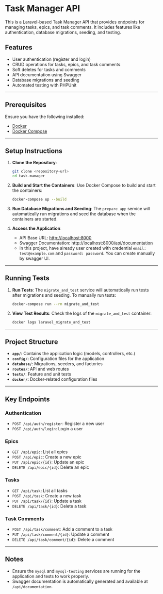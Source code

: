 # Task Manager API

This is a Laravel-based Task Manager API that provides endpoints for managing tasks, epics, and task comments. It includes features like authentication, database migrations, seeding, and testing.

## Features

- User authentication (register and login)
- CRUD operations for tasks, epics, and task comments
- Soft deletes for tasks and comments
- API documentation using Swagger
- Database migrations and seeding
- Automated testing with PHPUnit

---

## Prerequisites

Ensure you have the following installed:

- [Docker](https://www.docker.com/)
- [Docker Compose](https://docs.docker.com/compose/)

---

## Setup Instructions

1. **Clone the Repository**:
   ```bash
   git clone <repository-url>
   cd task-manager
   ```

2. **Build and Start the Containers**:
   Use Docker Compose to build and start the containers:
   ```bash
   docker-compose up --build
   ```

3. **Run Database Migrations and Seeding**:
   The `prepare_app` service will automatically run migrations and seed the database when the containers are started.

4. **Access the Application**:
   - API Base URL: [http://localhost:8000](http://localhost:8000)
   - Swagger Documentation: [http://localhost:8000/api/documentation](http://localhost:8000/api/documentation)
   - In this project, have already user created with credential `email: test@example.com` and `password: password`. You can create manually by swagger UI.

---

## Running Tests

1. **Run Tests**:
   The `migrate_and_test` service will automatically run tests after migrations and seeding. To manually run tests:
   ```bash
   docker-compose run --rm migrate_and_test
   ```

2. **View Test Results**:
   Check the logs of the `migrate_and_test` container:
   ```bash
   docker logs laravel_migrate_and_test
   ```

---

## Project Structure

- **`app/`**: Contains the application logic (models, controllers, etc.)
- **`config/`**: Configuration files for the application
- **`database/`**: Migrations, seeders, and factories
- **`routes/`**: API and web routes
- **`tests/`**: Feature and unit tests
- **`docker/`**: Docker-related configuration files

---

## Key Endpoints

### Authentication
- `POST /api/auth/register`: Register a new user
- `POST /api/auth/login`: Login a user

### Epics
- `GET /api/epic`: List all epics
- `POST /api/epic`: Create a new epic
- `PUT /api/epic/{id}`: Update an epic
- `DELETE /api/epic/{id}`: Delete an epic

### Tasks
- `GET /api/task`: List all tasks
- `POST /api/task`: Create a new task
- `PUT /api/task/{id}`: Update a task
- `DELETE /api/task/{id}`: Delete a task

### Task Comments
- `POST /api/task/comment`: Add a comment to a task
- `PUT /api/task/comment/{id}`: Update a comment
- `DELETE /api/task/comment/{id}`: Delete a comment

---

## Notes

- Ensure the `mysql` and `mysql-testing` services are running for the application and tests to work properly.
- Swagger documentation is automatically generated and available at `/api/documentation`.

